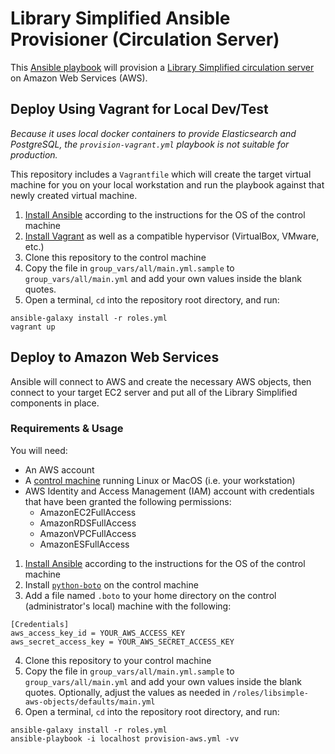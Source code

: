 # Library Simplified Ansible Provisioner (Circulation Server)
This [Ansible playbook](http://docs.ansible.com/ansible/) will provision a [Library Simplified circulation server](https://github.com/NYPL-Simplified/circulation/) on Amazon Web Services (AWS). 

## Deploy Using Vagrant for Local Dev/Test
_Because it uses local docker containers to provide Elasticsearch and PostgreSQL, the `provision-vagrant.yml` playbook is not suitable for production._ 

This repository includes a `Vagrantfile` which will create the target virtual machine for you on your local workstation and run the playbook against that newly created virtual machine. 

1. [Install Ansible](http://docs.ansible.com/ansible/intro_installation.html) according to the instructions for the OS of the control machine
2. [Install Vagrant](https://www.vagrantup.com/docs/installation/) as well as a compatible hypervisor (VirtualBox, VMware, etc.)
3. Clone this repository to the control machine
5. Copy the file in `group_vars/all/main.yml.sample` to `group_vars/all/main.yml` and add your own values inside the blank quotes.
4. Open a terminal, `cd` into the repository root directory, and run:
```
ansible-galaxy install -r roles.yml
vagrant up
```

## Deploy to Amazon Web Services
Ansible will connect to AWS and create the necessary AWS objects, then connect to your target EC2 server and put all of the Library Simplified components in place. 

### Requirements & Usage
You will need:
- An AWS account 
- A [control machine](http://docs.ansible.com/ansible/intro_installation.html) running Linux or MacOS (i.e. your workstation)
- AWS Identity and Access Management (IAM) account with credentials that have been granted the following permissions:
  - AmazonEC2FullAccess
  - AmazonRDSFullAccess
  - AmazonVPCFullAccess
  - AmazonESFullAccess

1. [Install Ansible](http://docs.ansible.com/ansible/intro_installation.html) according to the instructions for the OS of the control machine
2. Install [`python-boto`](https://pypi.python.org/pypi/boto) on the control machine
3. Add a file named `.boto` to your home directory on the control (administrator's local) machine with the following:
```
[Credentials]
aws_access_key_id = YOUR_AWS_ACCESS_KEY
aws_secret_access_key = YOUR_AWS_SECRET_ACCESS_KEY
```
4. Clone this repository to your control machine
5. Copy the file in `group_vars/all/main.yml.sample` to `group_vars/all/main.yml` and add your own values inside the blank quotes. Optionally, adjust the values as needed in `/roles/libsimple-aws-objects/defaults/main.yml` 
6. Open a terminal, `cd` into the repository root directory, and run:
```
ansible-galaxy install -r roles.yml
ansible-playbook -i localhost provision-aws.yml -vv
```

